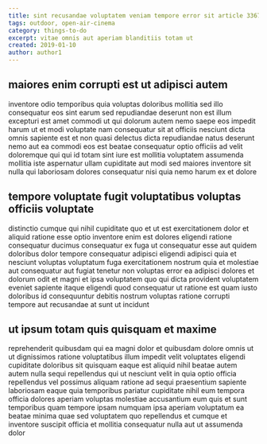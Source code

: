 ```yaml
---
title: sint recusandae voluptatem veniam tempore error sit article 3367
tags: outdoor, open-air-cinema
category: things-to-do
excerpt: vitae omnis aut aperiam blanditiis totam ut
created: 2019-01-10
author: author1
---
```


## maiores enim corrupti est ut adipisci autem

inventore odio temporibus quia voluptas doloribus mollitia sed illo consequatur eos sint earum sed repudiandae deserunt non est illum excepturi est amet commodi ut qui dolorum autem nemo saepe eos impedit harum ut et modi voluptate nam consequatur sit at officiis nesciunt dicta omnis sapiente est et non quasi delectus dicta repudiandae natus deserunt nemo aut ea commodi eos est beatae consequatur optio officiis ad velit doloremque qui qui id totam sint iure est mollitia voluptatem assumenda mollitia iste aspernatur ullam cupiditate aut modi sed maiores inventore sit nulla qui laboriosam dolores consequatur nisi quia nemo harum ex et dolore

## tempore voluptate fugit voluptatibus voluptas officiis voluptate

distinctio cumque qui nihil cupiditate quo et ut est exercitationem dolor et aliquid ratione esse optio inventore enim est dolores eligendi ratione consequatur ducimus consequatur ex fuga ut consequatur esse aut quidem doloribus dolor tempore consequatur adipisci eligendi adipisci quia et nesciunt voluptas voluptatum fuga exercitationem nostrum quia et molestiae aut consequatur aut fugiat tenetur non voluptas error ea adipisci dolores et dolorum odit et magni et ipsa voluptatem quo qui dicta provident voluptatem eveniet sapiente itaque eligendi quod consequatur ut ratione est quam iusto doloribus id consequuntur debitis nostrum voluptas ratione corrupti tempore aut recusandae at sunt ut incidunt

## ut ipsum totam quis quisquam et maxime

reprehenderit quibusdam qui ea magni dolor et quibusdam dolore omnis ut ut dignissimos ratione voluptatibus illum impedit velit voluptates eligendi cupiditate doloribus sit quisquam eaque est aliquid nihil beatae autem autem nulla sequi repellendus qui ut nesciunt velit in quia optio officia repellendus vel possimus aliquam ratione ad sequi praesentium sapiente laboriosam eaque quia temporibus pariatur cupiditate nihil eum tempora officia dolores aperiam voluptas molestiae accusantium eum quis et sunt temporibus quam tempore ipsam numquam ipsa aperiam voluptatum ea beatae minima quae sed voluptatem quo repellendus et cumque et inventore suscipit officia et mollitia consequatur nulla aut ut assumenda dolor
